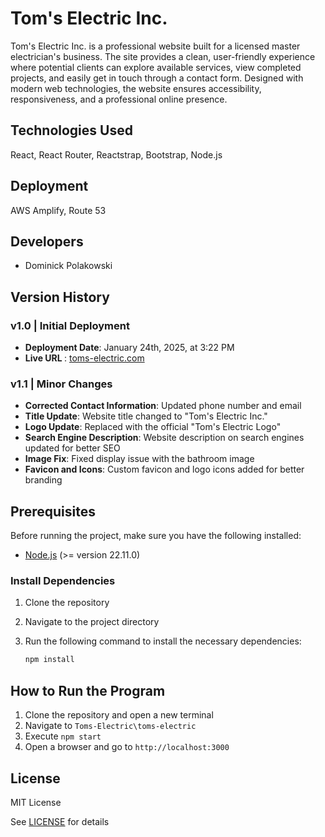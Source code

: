 # Tom's Electric Inc. 

Tom's Electric Inc. is a professional website built for a licensed master electrician's business. The site provides a clean, user-friendly experience where potential clients can explore available services, view completed projects, and easily get in touch through a contact form. Designed with modern web technologies, the website ensures accessibility, responsiveness, and a professional online presence. 

## Technologies Used 

React, React Router, Reactstrap, Bootstrap, Node.js 

## Deployment 

AWS Amplify, Route 53


## Developers 

- Dominick Polakowski 


## Version History 

### **v1.0 | Initial Deployment** 

- <strong>Deployment Date</strong>: January 24th, 2025, at 3:22 PM 
- <strong>Live URL </strong>: [toms-electric.com](https://toms-electric.com/) 

### **v1.1 | Minor Changes** 

- <strong>Corrected Contact Information</strong>: Updated phone number and email 
- <strong>Title Update</strong>: Website title changed to "Tom's Electric Inc." 
- <strong>Logo Update</strong>: Replaced with the official "Tom's Electric Logo" 
- <strong>Search Engine Description</strong>: Website description on search engines updated for better SEO 
- <strong>Image Fix</strong>: Fixed display issue with the bathroom image 
- <strong>Favicon and Icons</strong>: Custom favicon and logo icons added for better branding 


## Prerequisites

Before running the project, make sure you have the following installed:

- [Node.js](https://nodejs.org/) (>= version 22.11.0)

### Install Dependencies

1. Clone the repository 
2. Navigate to the project directory 
3. Run the following command to install the necessary dependencies:

   ```bash
   npm install
   ```


## How to Run the Program 

1. Clone the repository and open a new terminal 
2. Navigate to `Toms-Electric\toms-electric` 
3. Execute `npm start`
6. Open a browser and go to `http://localhost:3000` 


## License

MIT License

See [LICENSE](LICENSE) for details 